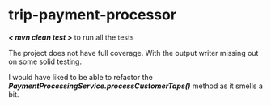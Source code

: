 # trip-payment-processor

***< mvn clean test >*** to run all the tests

The project does not have full coverage. With the output writer missing out on some solid testing.

I would have liked to be able to refactor the ***PaymentProcessingService.processCustomerTaps()*** method as it smells a bit.
